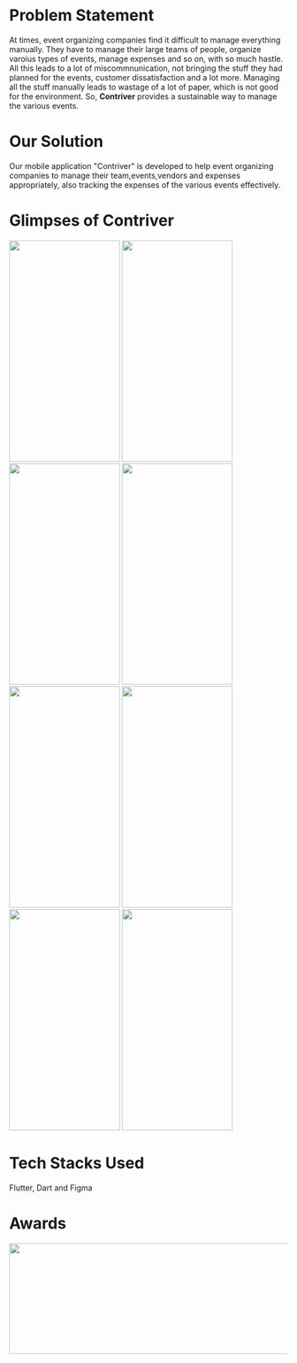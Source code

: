# Problem Statement
At times, event organizing companies find it difficult to manage everything manually. They have to manage their large teams of people, organize varoius types of events, manage expenses and so on, with so much hastle. All this leads to a lot of miscommnunication, not bringing the stuff they had planned for the events, customer dissatisfaction and a lot more. Managing all the stuff manually leads to wastage of a lot of paper, which is not good for the environment. So, **Contriver** provides a sustainable way to manage the various events.

# Our Solution
Our mobile application "Contriver" is developed to help event organizing companies to manage their team,events,vendors and expenses appropriately, also tracking the expenses of the various events effectively.

# Glimpses of Contriver
<img src =  "https://user-images.githubusercontent.com/100767035/227769546-f653ea69-0387-4aa2-a541-69750b846665.png" width = "200" height = "400" > <img src =  "https://user-images.githubusercontent.com/100767035/227769555-62f0210a-397a-4023-89b8-f146dd45a300.png" width = "200" height = "400" >
<img src =  "https://user-images.githubusercontent.com/100767035/227769562-c7dadc52-5160-47e2-9959-0c782e0f4f2b.png" width = "200" height = "400" >
<img src =  "https://user-images.githubusercontent.com/100767035/227769624-21f1da72-4c22-47fb-943a-f81c5f0bb8e1.png" width = "200" height = "400" >
<img src =  "https://user-images.githubusercontent.com/100767035/227769629-5fb58662-fdbf-48e6-83e3-a2be52fbd3aa.png" width = "200" height = "400" >
<img src =  "https://user-images.githubusercontent.com/100767035/227769638-0ad52d2a-4150-4e5f-bd77-a7a11226f19c.png" width = "200" height = "400" >
<img src =  "https://user-images.githubusercontent.com/100767035/227769645-88e13bef-f028-441b-8824-d0ee6aebf05d.png" width = "200" height = "400" >
<img src =  "https://user-images.githubusercontent.com/100767035/227769653-94a08e75-8e47-4616-a137-c8e2e50187a7.png" width = "200" height = "400" >

# Tech Stacks Used
Flutter, Dart and Figma


# Awards 
<img src = "https://github.com/Namya13Jain/Contriver/assets/100767035/ae567cc9-f3eb-4ee5-94b7-5aaf18e7a3b1" width = "800" height = "200">

